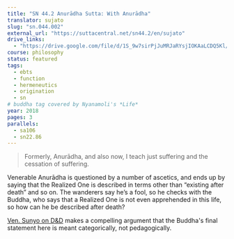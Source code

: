 ```yaml
---
title: "SN 44.2 Anurādha Sutta: With Anurādha"
translator: sujato
slug: "sn.044.002"
external_url: "https://suttacentral.net/sn44.2/en/sujato"
drive_links:
  - "https://drive.google.com/file/d/1S_9w7sirPjJuMRJaRYsjIOKAaLCDQ5Kl/view?usp=drivesdk"
course: philosophy
status: featured
tags:
  - ebts
  - function
  - hermeneutics
  - origination
  - sn
# buddha tag covered by Nyanamoli's *Life*
year: 2018
pages: 3
parallels:
  - sa106
  - sn22.86
---
```


> Formerly, Anurādha, and also now, I teach just suffering and the cessation of suffering.

Venerable Anurādha is questioned by a number of ascetics, and ends up by saying that the Realized One is described in terms other than “existing after death” and so on. The wanderers say he’s a fool, so he checks with the Buddha, who says that a Realized One is not even apprehended in this life, so how can he be described after death?

[Ven. Sunyo on D&D](https://discourse.suttacentral.net/t/i-declare-only-suffering-and-its-cessation-the-buddha-indeed/31825?u=khemarato.bhikkhu) makes a compelling argument that the Buddha's final statement here is meant categorically, not pedagogically.
